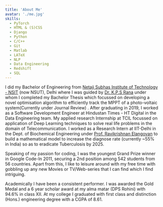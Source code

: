 ```yaml
---
title: 'About Me'
avatar: './me.jpg'
skills:
  - PyTorch
  - HTML & (S)CSS
  - Django
  - Python
  - C/C++
  - Git
  - Matlab
  - LATeX
  - NLP
  - Data Engineering
  - Redshift
  - SQL
---
```


I did my Bachelor of Engineering from [Netaji Subhas Institute of Technology - NSIT](http://www.nsit.ac.in/) (now NSUT), Delhi where I was guided by [Dr. K.P.S Rana](https://sites.google.com/site/kpsrana1/home) under whom I completed my Bachelor Thesis which focussed on developing a novel optimisation algorithm to efficiently track the MPPT of a photo-voltaic system(Currently under Journal Review) . After graduating in 2019, I worked as a Software Development Engineer at Hindustan Times - HT Digital in the Data Engineering team. My applied research Internship at TCIL focussed on application of Deep Learning techniques to solve real life problems in the domain of Telecommunication. I worked as a Research Intern at IIT-Delhi in the Dept. of Biochemical Engineering under [Prof. Ravikrishnan Elangovan](https://scholar.google.co.in/citations?hl=en&user=S0bNQswAAAAJ) to build a mathematical model to increase the diagnose rate (currently ~55% in India) so as to eradicate Tuberculosis by 2025.

Speaking of my passion for coding, I was the youngest Grand Prize winner in Google Code-In 2011, securing a 2nd position among 542 students from 56 countries. Apart from this, I like to leisure around with my free time with gobbling up any new Movies or TV/Web-series that I can find which I find intriguing.

Academically I have been a consistent performer. I was awarded the Gold Medal and a 6 year scholar award at my alma matar (DPS Rohini) with 94.6% in class XII. At my college I graduated with first class and distinction (Hons.) engineering degree with a CGPA of 8.61.
